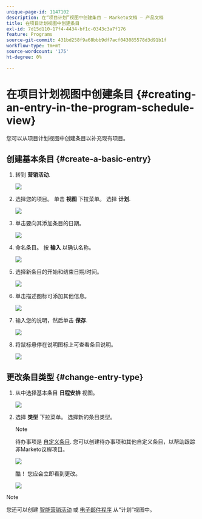 ```yaml
---
unique-page-id: 1147102
description: 在“项目计划”视图中创建条目 — Marketo文档 — 产品文档
title: 在项目计划视图中创建条目
exl-id: 7d15d110-17f4-4434-bf1c-0343c3a7f176
feature: Programs
source-git-commit: 431bd258f9a68bbb9df7acf043085578d3d91b1f
workflow-type: tm+mt
source-wordcount: '175'
ht-degree: 0%

---
```


# 在项目计划视图中创建条目 {#creating-an-entry-in-the-program-schedule-view}

您可以从项目计划视图中创建条目以补充现有项目。

## 创建基本条目 {#create-a-basic-entry}

1. 转到 **营销活动**.

   ![](assets/login-marketing-activities-1.png)

1. 选择您的项目。 单击 **视图** 下拉菜单。 选择 **计划**.

   ![](assets/image2014-9-16-9-3a22-3a7.png)

1. 单击要向其添加条目的日期。

   ![](assets/image2014-9-16-9-3a22-3a33.png)

1. 命名条目。 按 **输入** 以确认名称。

   ![](assets/image2014-9-16-9-3a22-3a59.png)

1. 选择新条目的开始和结束日期/时间。

   ![](assets/image2014-9-16-9-3a23-3a39.png)

1. 单击描述图标可添加其他信息。

   ![](assets/image2014-9-16-9-3a25-3a23.png)

1. 输入您的说明，然后单击 **保存**.

   ![](assets/image2014-9-16-9-3a25-3a39.png)

1. 将鼠标悬停在说明图标上可查看条目说明。

   ![](assets/image2014-9-16-9-3a25-3a51.png)

## 更改条目类型 {#change-entry-type}

1. 从中选择基本条目 **日程安排** 视图。

   ![](assets/image2014-9-16-9-3a26-3a5.png)

1. 选择 **类型** 下拉菜单。 选择新的条目类型。

   >[!NOTE]
   >
   >待办事项是 [自定义条目](/help/marketo/product-docs/core-marketo-concepts/programs/program-schedule-view/create-custom-entry-types.md). 您可以创建待办事项和其他自定义条目，以帮助跟踪非Marketo议程项目。

   ![](assets/image2014-9-16-9-3a26-3a36.png)

   酷！ 您应会立即看到更改。

   ![](assets/image2014-9-16-9-3a27-3a21.png)

>[!NOTE]
>
> 您还可以创建 [智能营销活动](/help/marketo/product-docs/core-marketo-concepts/programs/program-schedule-view/creating-a-batch-smart-campaign-in-the-program-schedule-view.md) 或 [电子邮件程序](/help/marketo/product-docs/core-marketo-concepts/programs/program-schedule-view/creating-a-new-email-program-in-the-schedule-view.md) 从“计划”视图中。
